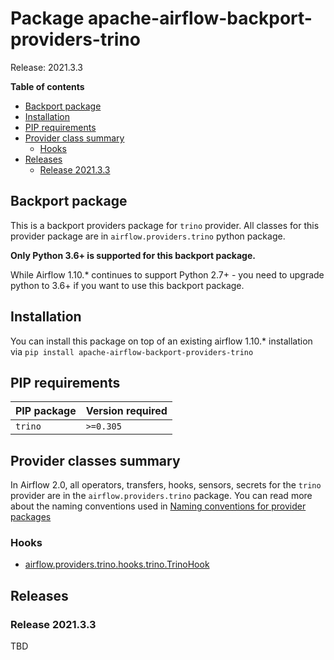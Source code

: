 <!--
 Licensed to the Apache Software Foundation (ASF) under one
 or more contributor license agreements.  See the NOTICE file
 distributed with this work for additional information
 regarding copyright ownership.  The ASF licenses this file
 to you under the Apache License, Version 2.0 (the
 "License"); you may not use this file except in compliance
 with the License.  You may obtain a copy of the License at

   http://www.apache.org/licenses/LICENSE-2.0

 Unless required by applicable law or agreed to in writing,
 software distributed under the License is distributed on an
 "AS IS" BASIS, WITHOUT WARRANTIES OR CONDITIONS OF ANY
 KIND, either express or implied.  See the License for the
 specific language governing permissions and limitations
 under the License.
 -->


# Package apache-airflow-backport-providers-trino

Release: 2021.3.3

**Table of contents**

- [Backport package](#backport-package)
- [Installation](#installation)
- [PIP requirements](#pip-requirements)
- [Provider class summary](#provider-classes-summary)
    - [Hooks](#hooks)
- [Releases](#releases)
    - [Release 2021.3.3](#release-202133)

## Backport package

This is a backport providers package for `trino` provider. All classes for this provider package
are in `airflow.providers.trino` python package.

**Only Python 3.6+ is supported for this backport package.**

While Airflow 1.10.* continues to support Python 2.7+ - you need to upgrade python to 3.6+ if you
want to use this backport package.

## Installation

You can install this package on top of an existing airflow 1.10.* installation via
`pip install apache-airflow-backport-providers-trino`

## PIP requirements

| PIP package | Version required |
|:------------|:-----------------|
| `trino`     | `>=0.305`        |

## Provider classes summary

In Airflow 2.0, all operators, transfers, hooks, sensors, secrets for the `trino` provider
are in the `airflow.providers.trino` package. You can read more about the naming conventions used
in [Naming conventions for provider packages](https://github.com/apache/airflow/blob/master/CONTRIBUTING.rst#naming-conventions-for-provider-packages)


### Hooks

* [airflow.providers.trino.hooks.trino.TrinoHook](airflow/providers/trino/hooks/trino.py)

## Releases

### Release 2021.3.3

TBD
